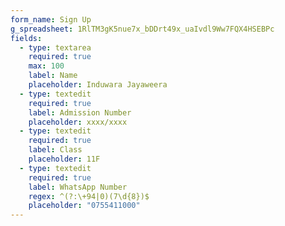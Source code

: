 ```yaml
---
form_name: Sign Up
g_spreadsheet: 1RlTM3gK5nue7x_bDDrt49x_uaIvdl9Ww7FQX4HSEBPc
fields:
  - type: textarea
    required: true
    max: 100
    label: Name
    placeholder: Induwara Jayaweera
  - type: textedit
    required: true
    label: Admission Number
    placeholder: xxxx/xxxx
  - type: textedit
    required: true
    label: Class
    placeholder: 11F
  - type: textedit
    required: true
    label: WhatsApp Number
    regex: ^(?:\+94|0)(7\d{8})$
    placeholder: "0755411000"
---
```

